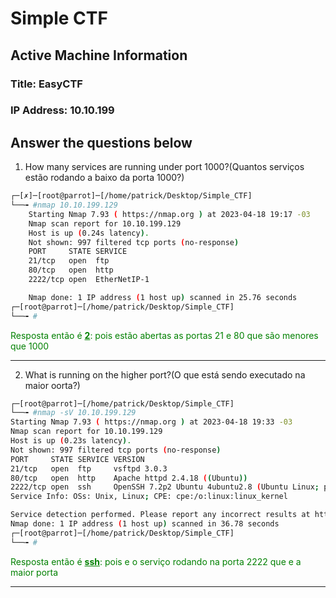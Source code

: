 # Simple CTF

## Active Machine Information
### Title: EasyCTF
### IP Address: 10.10.199

## Answer the questions below

1. How many services are running under port 1000?(Quantos serviços estão rodando a baixo da porta 1000?)

```bash
┌─[✗]─[root@parrot]─[/home/patrick/Desktop/Simple_CTF]
└──╼ #nmap 10.10.199.129
    Starting Nmap 7.93 ( https://nmap.org ) at 2023-04-18 19:17 -03
    Nmap scan report for 10.10.199.129
    Host is up (0.24s latency).
    Not shown: 997 filtered tcp ports (no-response)
    PORT     STATE SERVICE
    21/tcp   open  ftp
    80/tcp   open  http
    2222/tcp open  EtherNetIP-1

    Nmap done: 1 IP address (1 host up) scanned in 25.76 seconds
┌─[root@parrot]─[/home/patrick/Desktop/Simple_CTF]
└──╼ #
```
<span style="color: green">
Resposta então é <u><b>2</b></u>: pois estão abertas as portas 21 e 80 que são menores que 1000 
</span>

---

2. What is running on the higher port?(O que está sendo executado na maior oorta?)

```bash
┌─[root@parrot]─[/home/patrick/Desktop/Simple_CTF]
└──╼ #nmap -sV 10.10.199.129
Starting Nmap 7.93 ( https://nmap.org ) at 2023-04-18 19:33 -03
Nmap scan report for 10.10.199.129
Host is up (0.23s latency).
Not shown: 997 filtered tcp ports (no-response)
PORT     STATE SERVICE VERSION
21/tcp   open  ftp     vsftpd 3.0.3
80/tcp   open  http    Apache httpd 2.4.18 ((Ubuntu))
2222/tcp open  ssh     OpenSSH 7.2p2 Ubuntu 4ubuntu2.8 (Ubuntu Linux; protocol 2.0)
Service Info: OSs: Unix, Linux; CPE: cpe:/o:linux:linux_kernel

Service detection performed. Please report any incorrect results at https://nmap.org/submit/ .
Nmap done: 1 IP address (1 host up) scanned in 36.78 seconds
┌─[root@parrot]─[/home/patrick/Desktop/Simple_CTF]
└──╼ #
```
<span style="color: green">
Resposta então é <u><b>ssh</b></u>: pois e o serviço rodando na porta 2222 que e a maior porta
</span>

---